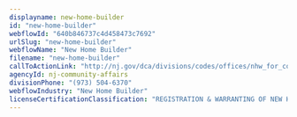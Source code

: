```yaml
---
displayname: new-home-builder
id: "new-home-builder"
webflowId: "640b846737c4d458473c7692"
urlSlug: "new-home-builder"
webflowName: "New Home Builder"
filename: "new-home-builder"
callToActionLink: "http://nj.gov/dca/divisions/codes/offices/nhw_for_consumers.html"
agencyId: nj-community-affairs
divisionPhone: "(973) 504-6370"
webflowIndustry: "New Home Builder"
licenseCertificationClassification: "REGISTRATION & WARRANTING OF NEW HOMES"
---
```

